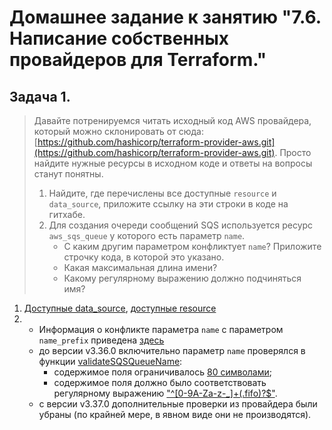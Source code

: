# Домашнее задание к занятию "7.6. Написание собственных провайдеров для Terraform."

## Задача 1. 
> Давайте потренируемся читать исходный код AWS провайдера, который можно склонировать от сюда: 
> [https://github.com/hashicorp/terraform-provider-aws.git](https://github.com/hashicorp/terraform-provider-aws.git).
> Просто найдите нужные ресурсы в исходном коде и ответы на вопросы станут понятны.  
> 
> 1. Найдите, где перечислены все доступные `resource` и `data_source`, приложите ссылку на эти строки в коде на 
> гитхабе.   
> 1. Для создания очереди сообщений SQS используется ресурс `aws_sqs_queue` у которого есть параметр `name`. 
>     * С каким другим параметром конфликтует `name`? Приложите строчку кода, в которой это указано.
>     * Какая максимальная длина имени? 
>     * Какому регулярному выражению должно подчиняться имя? 

1. [Доступные data_source](https://github.com/hashicorp/terraform-provider-aws/blob/6ece474a4ebcde9f10b7af1a70c85398393beaf5/internal/provider/provider.go#L345), [доступные resource](https://github.com/hashicorp/terraform-provider-aws/blob/6ece474a4ebcde9f10b7af1a70c85398393beaf5/internal/provider/provider.go#L741)
2.   
    * Информация о конфликте параметра `name` с параметром `name_prefix` приведена [здесь](https://github.com/hashicorp/terraform-provider-aws/blob/99ce18ec77baa78e28b11a3b39724f3a20cd2cd7/internal/service/sqs/queue.go#L87)
    * до версии v3.36.0 включительно параметр `name` проверялся в функции [validateSQSQueueName](https://github.com/hashicorp/terraform-provider-aws/blob/d29657d7a9ec98767a80eb403aff1773fb5eabe1/aws/validators.go#L1036):
        * содержимое поля ограничивалось [80 символами](https://github.com/hashicorp/terraform-provider-aws/blob/d29657d7a9ec98767a80eb403aff1773fb5eabe1/aws/validators.go#L1038);
        * содержимое поля должно было соответствовать регулярному выражению ["^[0-9A-Za-z-_]+(\.fifo)?$"](https://github.com/hashicorp/terraform-provider-aws/blob/d29657d7a9ec98767a80eb403aff1773fb5eabe1/aws/validators.go#L1042).
    * с версии v3.37.0 дополнительные проверки из провайдера были убраны (по крайней мере, в явном виде они не производятся). 